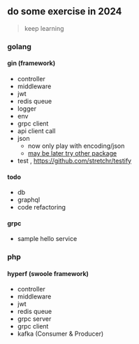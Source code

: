 ## do some exercise in 2024

> keep learning

### golang

#### gin (framework)

- controller
- middleware
- jwt
- redis queue
- logger
- env
- grpc client
- api client call
- json 
  - now only play with encoding/json
  - [may be later try other package](https://github.com/buger/jsonparser?tab=readme-ov-file#benchmarks)
- test , https://github.com/stretchr/testify

#### todo

- db
- graphql
- code refactoring

#### grpc

- sample hello service

### php

#### hyperf (swoole framework)

- controller
- middleware
- jwt
- redis queue
- grpc server
- grpc client
- kafka (Consumer & Producer)
